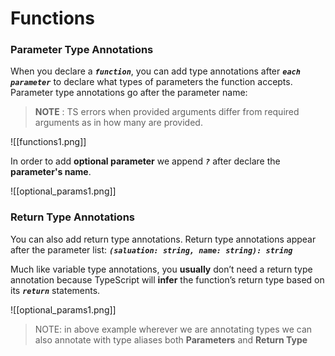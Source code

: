 # **Functions**

### **Parameter Type Annotations**

When you declare a ***`function`***, you can add type annotations after ***`each parameter`*** to declare what types of parameters the function accepts. Parameter type annotations go after the parameter name:

> **NOTE** : TS errors when provided arguments differ from required arguments as in how many are provided.

![[functions1.png]]

In order to add **optional parameter** we append ***`?`*** after declare the **parameter's name**.

![[optional_params1.png]]

### **Return Type Annotations**

You can also add return type annotations. Return type annotations appear after the parameter list:
***`(saluation: string, name: string): string`***

Much like variable type annotations, you **usually** don’t need a return type annotation because TypeScript will **infer** the function’s return type based on its ***`return`*** statements.

![[optional_params1.png]]

> NOTE: in above example wherever we are annotating types we can also annotate with type aliases both **Parameters** and **Return Type**

